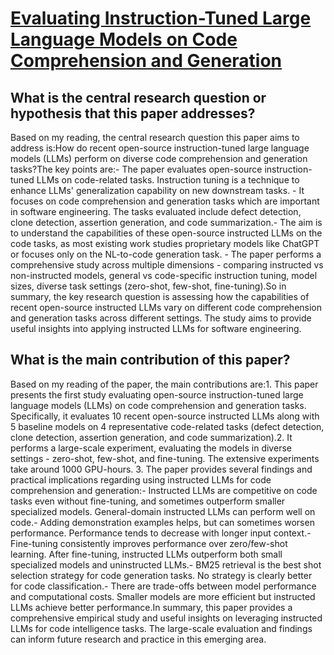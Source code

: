 # [Evaluating Instruction-Tuned Large Language Models on Code Comprehension   and Generation](https://arxiv.org/abs/2308.01240)

## What is the central research question or hypothesis that this paper addresses?

Based on my reading, the central research question this paper aims to address is:How do recent open-source instruction-tuned large language models (LLMs) perform on diverse code comprehension and generation tasks?The key points are:- The paper evaluates open-source instruction-tuned LLMs on code-related tasks. Instruction tuning is a technique to enhance LLMs' generalization capability on new downstream tasks. - It focuses on code comprehension and generation tasks which are important in software engineering. The tasks evaluated include defect detection, clone detection, assertion generation, and code summarization.- The aim is to understand the capabilities of these open-source instructed LLMs on the code tasks, as most existing work studies proprietary models like ChatGPT or focuses only on the NL-to-code generation task. - The paper performs a comprehensive study across multiple dimensions - comparing instructed vs non-instructed models, general vs code-specific instruction tuning, model sizes, diverse task settings (zero-shot, few-shot, fine-tuning).So in summary, the key research question is assessing how the capabilities of recent open-source instructed LLMs vary on different code comprehension and generation tasks across different settings. The study aims to provide useful insights into applying instructed LLMs for software engineering.


## What is the main contribution of this paper?

Based on my reading of the paper, the main contributions are:1. This paper presents the first study evaluating open-source instruction-tuned large language models (LLMs) on code comprehension and generation tasks. Specifically, it evaluates 10 recent open-source instructed LLMs along with 5 baseline models on 4 representative code-related tasks (defect detection, clone detection, assertion generation, and code summarization).2. It performs a large-scale experiment, evaluating the models in diverse settings - zero-shot, few-shot, and fine-tuning. The extensive experiments take around 1000 GPU-hours. 3. The paper provides several findings and practical implications regarding using instructed LLMs for code comprehension and generation:- Instructed LLMs are competitive on code tasks even without fine-tuning, and sometimes outperform smaller specialized models. General-domain instructed LLMs can perform well on code.- Adding demonstration examples helps, but can sometimes worsen performance. Performance tends to decrease with longer input context.- Fine-tuning consistently improves performance over zero/few-shot learning. After fine-tuning, instructed LLMs outperform both small specialized models and uninstructed LLMs.- BM25 retrieval is the best shot selection strategy for code generation tasks. No strategy is clearly better for code classification.- There are trade-offs between model performance and computational costs. Smaller models are more efficient but instructed LLMs achieve better performance.In summary, this paper provides a comprehensive empirical study and useful insights on leveraging instructed LLMs for code intelligence tasks. The large-scale evaluation and findings can inform future research and practice in this emerging area.
